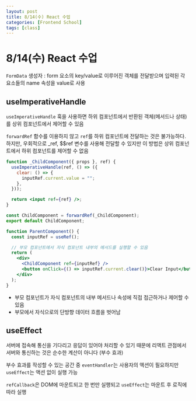 ```yaml
---
layout: post
title: 8/14(수) React 수업
categories: [Frontend School]
tags: [class]
---
```


# 8/14(수) React 수업

`FormData` 생성자 : form 요소의 key/value로 이루어진 객체를 전달받으며 입력된 각 요소들의 name 속성을 value로 사용

## useImperativeHandle

`useImperativeHandle` 훅을 사용하면 하위 컴포넌트에서 반환된 객체(메서드나 상태)를 상위 컴포넌트에서 제어할 수 있음

`forwardRef` 함수를 이용하지 않고 `ref`를 하위 컴포넌트에 전달하는 것은 불가능하다. 하지만, 우회적으로 \_ref, $$ref 변수를 사용해 전달할 수 있지만 이 방법은 상위 컴포넌트에서 하위 컴포넌트를 제어할 수 없음

```jsx
function _ChildComponent({ props }, ref) {
  useImperativeHandle(ref, () => ({
    clear: () => {
      inputRef.current.value = "";
    },
  }));

  return <input ref={ref} />;
}

const ChildComponent = forwardRef(_ChildComponent);
export default ChildComponent;

function ParentComponent() {
  const inputRef = useRef();

  // 부모 컴포넌트에서 자식 컴포넌트 내부의 메서드를 실행할 수 있음
  return (
    <div>
      <ChildComponent ref={inputRef} />
      <button onClick={() => inputRef.current.clear()}>Clear Input</button>
    </div>
  );
}
```

- 부모 컴포넌트가 자식 컴포넌트의 내부 메서드나 속성에 직접 접근하거나 제어할 수 있음
- 부모에서 자식으로의 단방향 데이터 흐름을 벗어남

## useEffect

서버에 접속해 통신을 기다리고 응답이 있어야 처리할 수 있기 때문에 리액트 관점에서 서버와 통신하는 것은 순수한 계산이 아니다 (부수 효과)

부수 효과를 작성할 수 있는 공간 중 `eventHandler`는 사용자의 액션이 필요하지만 `useEffect`는 액션 없이 실행 가능

`refCallback`은 DOM에 마운트되고 한 번만 실행되고 `useEffect`는 마운트 후 로직에 따라 실행
